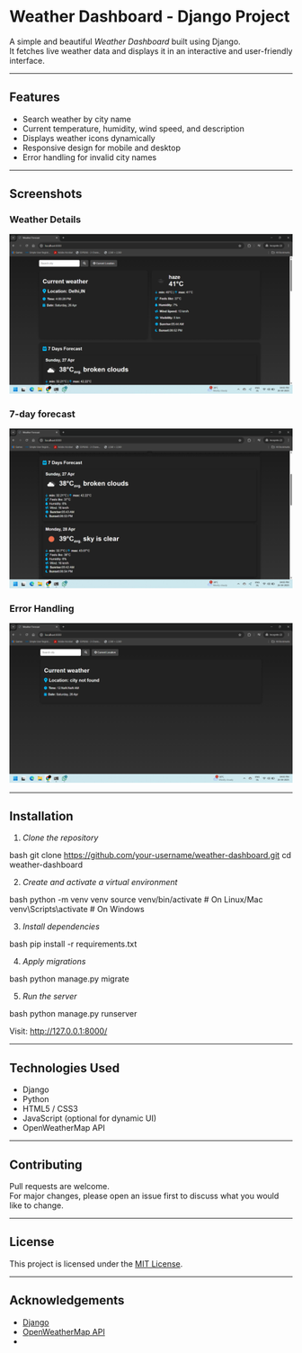 # Weather Dashboard - Django Project

A simple and beautiful *Weather Dashboard* built using Django.  
It fetches live weather data and displays it in an interactive and user-friendly interface.

---

## Features

- Search weather by city name
- Current temperature, humidity, wind speed, and description
- Displays weather icons dynamically
- Responsive design for mobile and desktop
- Error handling for invalid city names

---

## Screenshots

### Weather Details
![Home Page](sc/sc1.png)

### 7-day forecast
![Weather Details](sc/sc2.png)

### Error Handling
![Error Handling](sc/sc3.png)

---

## Installation

1. *Clone the repository*

bash
git clone https://github.com/your-username/weather-dashboard.git
cd weather-dashboard


2. *Create and activate a virtual environment*

bash
python -m venv venv
source venv/bin/activate    # On Linux/Mac
venv\Scripts\activate       # On Windows


3. *Install dependencies*

bash
pip install -r requirements.txt


4. *Apply migrations*

bash
python manage.py migrate


5. *Run the server*

bash
python manage.py runserver


Visit: http://127.0.0.1:8000/

---

## Technologies Used

- Django
- Python
- HTML5 / CSS3
- JavaScript (optional for dynamic UI)
- OpenWeatherMap API

---

## Contributing

Pull requests are welcome.  
For major changes, please open an issue first to discuss what you would like to change.

---

## License

This project is licensed under the [MIT License](LICENSE).

---

## Acknowledgements

- [Django](https://www.djangoproject.com/)
- [OpenWeatherMap API](https://openweathermap.org/api)
-
